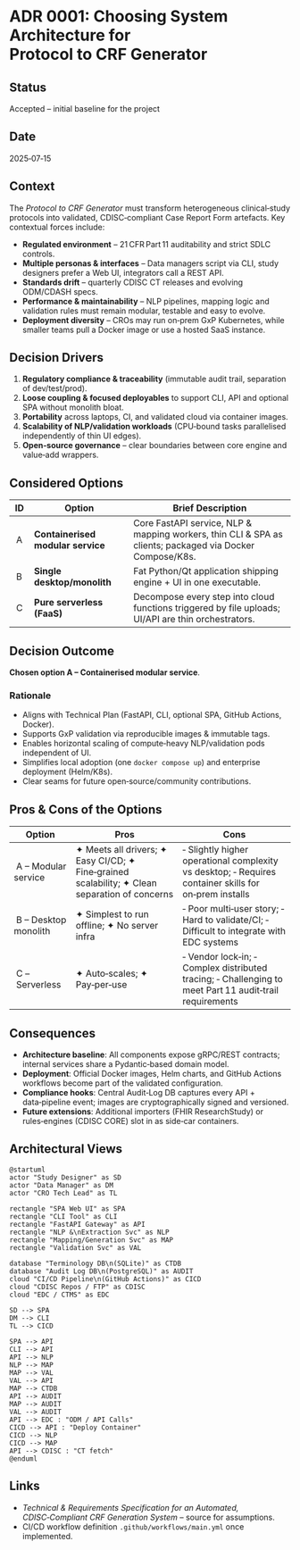 # ADR 0001: Choosing System Architecture for **Protocol to CRF Generator**

## Status  
Accepted – initial baseline for the project

## Date  
2025‑07‑15

## Context  
The *Protocol to CRF Generator* must transform heterogeneous clinical‑study protocols into validated, CDISC‑compliant Case Report Form artefacts.  Key contextual forces include:

* **Regulated environment** – 21 CFR Part 11 auditability and strict SDLC controls.  
* **Multiple personas & interfaces** – Data managers script via CLI, study designers prefer a Web UI, integrators call a REST API.  
* **Standards drift** – quarterly CDISC CT releases and evolving ODM/CDASH specs.  
* **Performance & maintainability** – NLP pipelines, mapping logic and validation rules must remain modular, testable and easy to evolve.  
* **Deployment diversity** – CROs may run on‑prem GxP Kubernetes, while smaller teams pull a Docker image or use a hosted SaaS instance.

## Decision Drivers
1. **Regulatory compliance & traceability** (immutable audit trail, separation of dev/test/prod).  
2. **Loose coupling & focused deployables** to support CLI, API and optional SPA without monolith bloat.  
3. **Portability** across laptops, CI, and validated cloud via container images.  
4. **Scalability of NLP/validation workloads** (CPU‑bound tasks parallelised independently of thin UI edges).  
5. **Open‑source governance** – clear boundaries between core engine and value‑add wrappers.

## Considered Options
| ID | Option | Brief Description |
|----|--------|-------------------|
| A | **Containerised modular service** | Core FastAPI service, NLP & mapping workers, thin CLI & SPA as clients; packaged via Docker Compose/K8s. |
| B | **Single desktop/monolith** | Fat Python/Qt application shipping engine + UI in one executable. |
| C | **Pure serverless (FaaS)** | Decompose every step into cloud functions triggered by file uploads; UI/API are thin orchestrators. |

## Decision Outcome
**Chosen option A – Containerised modular service**.

### Rationale
* Aligns with Technical Plan (FastAPI, CLI, optional SPA, GitHub Actions, Docker).  
* Supports GxP validation via reproducible images & immutable tags.  
* Enables horizontal scaling of compute‑heavy NLP/validation pods independent of UI.  
* Simplifies local adoption (one `docker compose up`) and enterprise deployment (Helm/K8s).  
* Clear seams for future open‑source/community contributions.

## Pros & Cons of the Options
| Option | Pros | Cons |
|--------|------|------|
| A – Modular service | ✦ Meets all drivers; ✦ Easy CI/CD; ✦ Fine‑grained scalability; ✦ Clean separation of concerns | ‑ Slightly higher operational complexity vs desktop; ‑ Requires container skills for on‑prem installs |
| B – Desktop monolith | ✦ Simplest to run offline; ✦ No server infra | ‑ Poor multi‑user story; ‑ Hard to validate/CI; ‑ Difficult to integrate with EDC systems |
| C – Serverless | ✦ Auto‑scales; ✦ Pay‑per‑use | ‑ Vendor lock‑in; ‑ Complex distributed tracing; ‑ Challenging to meet Part 11 audit‑trail requirements |

## Consequences
* **Architecture baseline**: All components expose gRPC/REST contracts; internal services share a Pydantic‑based domain model.  
* **Deployment**: Official Docker images, Helm charts, and GitHub Actions workflows become part of the validated configuration.  
* **Compliance hooks**: Central Audit‑Log DB captures every API + data‑pipeline event; images are cryptographically signed and versioned.  
* **Future extensions**: Additional importers (FHIR ResearchStudy) or rules‑engines (CDISC CORE) slot in as side‑car containers.

## Architectural Views
```plantuml
@startuml
actor "Study Designer" as SD
actor "Data Manager" as DM
actor "CRO Tech Lead" as TL

rectangle "SPA Web UI" as SPA
rectangle "CLI Tool" as CLI
rectangle "FastAPI Gateway" as API
rectangle "NLP &\nExtraction Svc" as NLP
rectangle "Mapping/Generation Svc" as MAP
rectangle "Validation Svc" as VAL

database "Terminology DB\n(SQLite)" as CTDB
database "Audit Log DB\n(PostgreSQL)" as AUDIT
cloud "CI/CD Pipeline\n(GitHub Actions)" as CICD
cloud "CDISC Repos / FTP" as CDISC
cloud "EDC / CTMS" as EDC

SD --> SPA
DM --> CLI
TL --> CICD

SPA --> API
CLI --> API
API --> NLP
NLP --> MAP
MAP --> VAL
VAL --> API
MAP --> CTDB
API --> AUDIT
MAP --> AUDIT
VAL --> AUDIT
API --> EDC : "ODM / API Calls"
CICD --> API : "Deploy Container"
CICD --> NLP
CICD --> MAP
API --> CDISC : "CT fetch"
@enduml
```

## Links
* *Technical & Requirements Specification for an Automated, CDISC‑Compliant CRF Generation System* – source for assumptions.  
* CI/CD workflow definition `.github/workflows/main.yml` once implemented.

